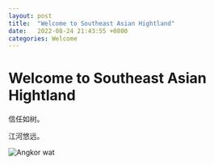 ```yaml
---
layout: post
title:  "Welcome to Southeast Asian Hightland"
date:   2022-08-24 21:43:55 +0800
categories: Welcome
---
```


# Welcome to Southeast Asian Hightland

信任如树。

江河悠远。

![Angkor wat](https://www.google.com/imgres?imgurl=https%3A%2F%2Fimg.okezone.com%2Fcontent%2F2022%2F06%2F08%2F408%2F2607719%2F11-aturan-berkunjung-ke-angkor-wat-dilarang-berpakaian-seksi-hingga-sedekah-ke-pengemis-XPJJDlt0TD.JPG&imgrefurl=https%3A%2F%2Ftravel.okezone.com%2Fread%2F2022%2F06%2F08%2F408%2F2607719%2F11-aturan-berkunjung-ke-angkor-wat-dilarang-berpakaian-seksi-hingga-sedekah-ke-pengemis&tbnid=qUOx8Em8Lmx-YM&vet=12ahUKEwi9l8TIzt_5AhWXj9gFHfkCBk8QMygCegUIARDFAQ..i&docid=JZphJg4TsyL4jM&w=711&h=514&q=angkor%20wat&ved=2ahUKEwi9l8TIzt_5AhWXj9gFHfkCBk8QMygCegUIARDFAQ)
